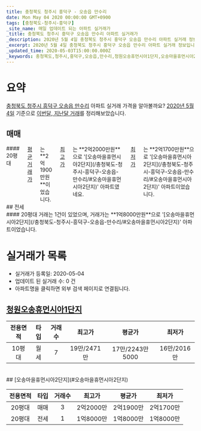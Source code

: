 ```yaml
---
title: 충청북도 청주시 흥덕구 - 오송읍 만수리
date: Mon May 04 2020 00:00:00 GMT+0900
tags: [충청북도-청주시-흥덕구]
_site_name: 매일 업데이트 되는 아파트 실거래가
_title: 충청북도 청주시 흥덕구 오송읍 만수리 아파트 실거래가
_description: 2020년 5월 4일 충청북도 청주시 흥덕구 오송읍 만수리 아파트 실거래 정보입니다. 2건 아파트 정보가 있습니다.
_excerpt: 2020년 5월 4일 충청북도 청주시 흥덕구 오송읍 만수리 아파트 실거래 정보입니다. 2건 아파트 정보가 있습니다.
_updated_time: 2020-05-03T15:00:00.000Z
_keywords: 충청북도,청주시,흥덕구,오송읍,만수리,청원오송휴먼시아1단지,오송마을휴먼시아2단지
---
```





# 요약
<ins>충청북도 청주시 흥덕구 오송읍 만수리</ins> 아파트 실거래 가격을 알아볼까요? <ins>2020년 5월 4일</ins> 기준으로 <ins>이번달, 지난달 거래</ins>를 정리해보았습니다.

## 매매
<div class="container">
<div class="twelve columns" markdown="1">
#### 20평대
<ins>평균 거래가</ins>는 **2억1900만원**이었습니다. <ins>최고가</ins>는 **2억2000만원**으로 '[오송마을휴먼시아2단지](/충청북도-청주시-흥덕구-오송읍-만수리/#오송마을휴먼시아2단지)' 아파트였네요. <ins>최저가</ins>는 **2억1700만원**으로 '[오송마을휴먼시아2단지](/충청북도-청주시-흥덕구-오송읍-만수리/#오송마을휴먼시아2단지)' 아파트이었습니다.
</div>
</div>
## 전세
<div class="container">
<div class="twelve columns" markdown="1">
#### 20평대
거래는 1건이 있었으며, 거래가는 **1억8000만원**으로 '[오송마을휴먼시아2단지](/충청북도-청주시-흥덕구-오송읍-만수리/#오송마을휴먼시아2단지)' 아파트이었습니다.
</div>
</div>



# 실거래가 목록
- 실거래가 등록일: 2020-05-04
- 업데이트 된 실거래 수: 0 건
- 아파트명을 클릭하면 외부 검색 페이지로 연결됩니다.

## [청원오송휴먼시아1단지](#청원오송휴먼시아1단지)

|전용면적|타입|거래수|최고가|평균가|최저가|
|:---:|:---:|:---:|:---:|:---:|:---:|
|10평대|<span class="deal-type-3">월세</span>|7|19만/2471만|17만/2243만5000|16만/2016만|

<br/>
## [오송마을휴먼시아2단지](#오송마을휴먼시아2단지)

|전용면적|타입|거래수|최고가|평균가|최저가|
|:---:|:---:|:---:|:---:|:---:|:---:|
|20평대|<span class="deal-type-1">매매</span>|3|2억2000만|2억1900만|2억1700만|
|20평대|<span class="deal-type-2">전세</span>|1|1억8000만|1억8000만|1억8000만|

<br/>




